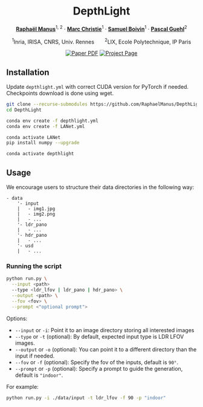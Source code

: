 <div align="center">
<h1>DepthLight</h1>

[**Raphaël Manus**](https://raphaelmanus.com)<sup>1, 2</sup> · [**Marc Christie**](https://people.irisa.fr/Marc.Christie/)<sup>1</sup> · [**Samuel Boivin**](https://www.linkedin.com/in/samuel-boivin-90951a3/)<sup>1</sup> · [**Pascal Guehl**](https://pascalguehl.jimdofree.com/)<sup>2</sup>

<sup>1</sup>Inria, IRISA, CNRS, Univ. Rennes&emsp;&emsp;<sup>2</sup>LIX, Ecole Polytechnique, IP Paris
<br>

<a href="https://arxiv.org/"><img src='https://img.shields.io/badge/arXiv-DepthLight-red' alt='Paper PDF'></a>
<a href='https://depthlight.github.io'><img src='https://img.shields.io/badge/Project_Page-DepthLight-green' alt='Project Page'></a>
</div>

## Installation

Update `depthlight.yml` with correct CUDA version for PyTorch if needed.
Checkpoints download is done using wget.

```bash
git clone --recurse-submodules https://github.com/RaphaelManus/DepthLight
cd DepthLight

conda env create -f depthlight.yml
conda env create -f LANet.yml

conda activate LANet
pip install numpy --upgrade

conda activate depthlight
```

## Usage

We encourage users to structure their data directories in the following way:
```
- data
    '- input
    |   - img1.jpg
    |   - img2.png
    |   - ...
    '- ldr_pano
    |   - ...
    '- hdr_pano
    |   - ...
    '- usd
    |   - ...
```

### Running the script
```bash
python run.py \
  --input <path>
  --type <ldr_lfov | ldr_pano | hdr_pano> \
  --output <path> \
  --fov <fov> \
  --prompt <"optional prompt">
```
Options:
- `--input` or `-i`: Point it to an image directory storing all interested images
- `--type` or `-t` (optional): By default, expected input type is LDR LFOV images.
- `--output` or `-o` (optional): You can point it to a different directory than the input if needed.
- `--fov` or `-f` (optional): Specify the fov of the inputs, default is `90°`.
- `--prompt` or `-p` (optional): Specify a prompt to guide the generation, default is `"indoor"`.

For example:
```bash
python run.py -i ./data/input -t ldr_lfov -f 90 -p "indoor"
```
